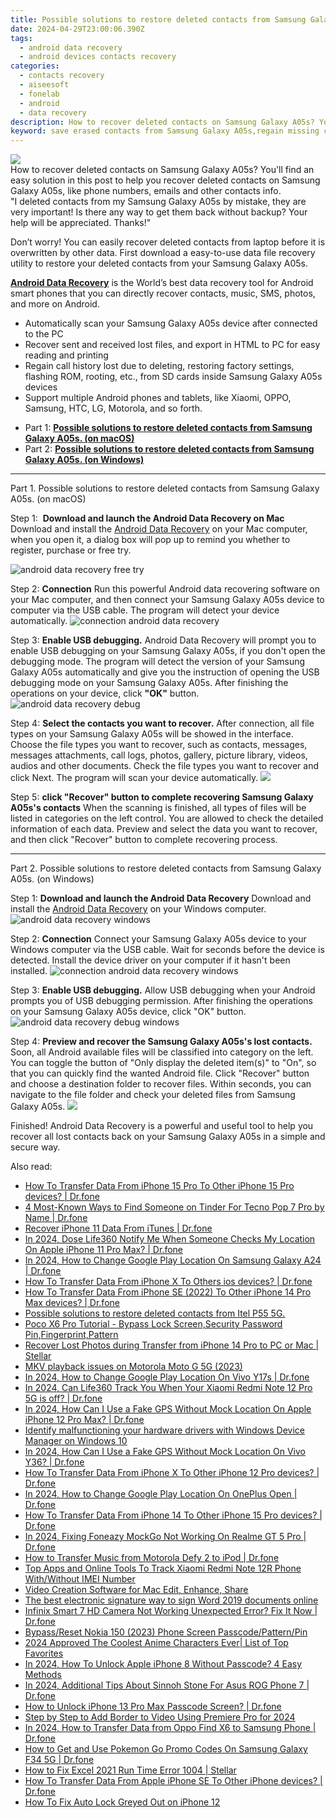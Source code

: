 ```yaml
---
title: Possible solutions to restore deleted contacts from Samsung Galaxy A05s.
date: 2024-04-29T23:00:06.390Z
tags: 
  - android data recovery
  - android devices contacts recovery
categories: 
  - contacts recovery
  - aiseesoft
  - fonelab
  - android
  - data recovery
description: How to recover deleted contacts on Samsung Galaxy A05s? You'll find an easy solution in this post to help you recover deleted contacts on Samsung Galaxy A05s, like phone numbers, emails and other contacts info.
keyword: save erased contacts from Samsung Galaxy A05s,regain missing contacts,restore deleted phone number on Samsung Galaxy A05s,Samsung Galaxy A05s contacts recovery,unerase contacts,retrieve wiped phone number Samsung Galaxy A05s,contacts disappear Samsung Galaxy A05s,Samsung Galaxy A05s retrieve deleted contacts,Samsung Galaxy A05s deleted contacts,my contacts deleted from Samsung Galaxy A05s how to undo contacts,Samsung Galaxy A05s contacts deleted itself,Samsung Galaxy A05s delete contacts recover
---
```


<img src="https://img0mobiles.techidaily.com/images/best-assets/devices/samsung/samsung-galaxy-a05s/4.jpg" class="atpl-imgstyle"  />

<div class="atpl-content atpl-for-fonelab-android recover-contacts">

<div class="atpl-post-description-part-1">
How to recover deleted contacts on Samsung Galaxy A05s? You'll find an easy solution in this post to help you recover deleted contacts on Samsung Galaxy A05s, like phone numbers, emails and other contacts info.
</div>




<div class="atpl-post-description-part-2">
<div class="tpl-content-sub-paragraph-question">
  "I deleted contacts from my Samsung Galaxy A05s  by mistake, they are very important! Is there any way to get them back without backup? Your help will be appreciated. Thanks!"
</div>
<div class="tpl-content-sub-paragraph-content">
<p>
  Don’t worry! You can easily recover deleted contacts from laptop before it is overwritten by other data. First download a easy-to-use data file recovery utility to restore your deleted contacts from your Samsung Galaxy A05s.
</p>
</div>
</div>

<div class="atpl-post-description-part-3">
<div class="tpl-content-sub-paragraph-content">
  <p>
    <a href="https://tools.techidaily.com/aiseesoft-android-data-recovery/" ><strong>Android Data Recovery</strong></a> is the World’s best data recovery tool for Android smart phones that you can directly recover contacts, music, SMS, photos, and more on Android.
  </p>
</div>
<div class="tpl-content-sub-paragraph-content">
  <ul class="tpl-content-sub-paragraph-ul-style">
    <li>Automatically scan your Samsung Galaxy A05s device after connected to the PC</li>
    <li>Recover sent and received lost files, and export in HTML to PC for easy reading and printing</li>
    <li>Regain call history lost due to deleting, restoring factory settings, flashing ROM, rooting, etc., from SD cards inside Samsung Galaxy A05s devices</li>
    <li>Support multiple Android phones and tablets, like Xiaomi, OPPO, Samsung, HTC, LG, Motorola, and so forth.</li>
  </ul>
</div>
</div>


<ul>
  <li>Part 1: <strong><a href="#p1"> Possible solutions to restore deleted contacts from Samsung Galaxy A05s.  (on macOS)</a></strong></li>
  <li>Part 2: <strong><a href="#p2"> Possible solutions to restore deleted contacts from Samsung Galaxy A05s.  (on Windows)</a></strong></li>
</ul>




<!-- Part 1 -->
<a id="p1" name="p1" ></a><hr>

<div>
  <span class="atpl-step-part-style">Part 1. Possible solutions to restore deleted contacts from Samsung Galaxy A05s. (on macOS)</span>
</div>  

<span class="atpl-stepstyle-a"><span>Step 1: </span></span> <strong>Download and launch the Android Data Recovery on Mac</strong>
Download and install the <a href="https://tools.techidaily.com/aiseesoft-android-data-recovery/" >Android Data Recovery</a> on your Mac computer, when you open it, a dialog box will pop up to remind you whether to register, purchase or free try.

<img src="https://tools.techidaily.com/images/apps/aiseesoft/android-data-recovery/mac-free-try.png" class="atpl-imgstyle" alt="android data recovery free try" />

<span class="atpl-stepstyle-a"><span>Step 2: </span></span> <strong>Connection</strong>
Run this powerful Android data recovering software on your Mac computer, and then connect your Samsung Galaxy A05s device to computer via the USB cable. The program will detect your device automatically.
<img src="https://tools.techidaily.com/images/apps/aiseesoft/android-data-recovery/mac-connection-interface.jpg" class="atpl-imgstyle" alt="connection android data recovery" />

<span class="atpl-stepstyle-a"><span>Step 3: </span></span> <strong>Enable USB debugging.</strong>
Android Data Recovery will prompt you to enable USB debugging on your Samsung Galaxy A05s, if you don't open the debugging mode. The program will detect the version of your Samsung Galaxy A05s automatically and give you the instruction of opening the USB debugging mode on your Samsung Galaxy A05s. After finishing the operations on your device, click <strong>"OK"</strong> button.
<img src="https://tools.techidaily.com/images/apps/aiseesoft/android-data-recovery/mac-android-usb-debug.jpg"  class="atpl-imgstyle" alt="android data recovery debug" />

<span class="atpl-stepstyle-a"><span>Step 4: </span></span> <strong>Select the contacts you want to recover.</strong>
After connection, all file types on your Samsung Galaxy A05s will be showed in the interface. Choose the file types you want to recover, such as contacts, messages, messages attachments, call logs, photos, gallery, picture library, videos, audios and other documents. Check the file types you want to recover and click Next. The program will scan your device automatically.
<img src="https://tools.techidaily.com/images/apps/aiseesoft/android-data-recovery/mac-choose-type-contacts.jpg" class="atpl-imgstyle"  />

<span class="atpl-stepstyle-a"><span>Step 5: </span></span> <strong>click "Recover" button to  complete recovering Samsung Galaxy A05s's contacts</strong>
When the scanning is finished, all types of files will be listed in categories on the left control. You are allowed to check the detailed information of each data. Preview and select the data you want to recover, and then click "Recover" button to complete recovering process.


<a id="p2" name="p2"></a><hr>

<!-- Part 2 -->
<div>
  <span class="atpl-step-part-style">Part 2. Possible solutions to restore deleted contacts from Samsung Galaxy A05s. (on Windows)</span>
</div>

<span class="atpl-stepstyle-a"><span>Step 1: </span></span> <strong>Download and launch the Android Data Recovery</strong>
Download and install the <a href="https://tools.techidaily.com/aiseesoft-android-data-recovery/" >Android Data Recovery</a> on your Windows computer.
<img src="https://tools.techidaily.com/images/apps/aiseesoft/android-data-recovery/win-start-interface.png"  class="atpl-imgstyle" alt="android data recovery windows" />

<span class="atpl-stepstyle-a"><span>Step 2: </span></span> <strong>Connection</strong>
Connect your Samsung Galaxy A05s device to your Windows computer via the USB cable. Wait for seconds before the device is detected. Install the device driver on your computer if it hasn't been installed.
<img src="https://tools.techidaily.com/images/apps/aiseesoft/android-data-recovery/win-connection-interface.png" class="atpl-imgstyle" alt="connection android data recovery windows" />

<span class="atpl-stepstyle-a"><span>Step 3: </span></span> <strong>Enable USB debugging.</strong>
Allow USB debugging when your Android prompts you of USB debugging permission. After finishing the operations on your Samsung Galaxy A05s device, click "OK" button.
<img src="https://tools.techidaily.com/images/apps/aiseesoft/android-data-recovery/win-android-usb-debug.png" class="atpl-imgstyle" alt="android data recovery debug windows" />

<span class="atpl-stepstyle-a"><span>Step 4: </span></span> <strong>Preview and recover the Samsung Galaxy A05s's lost contacts.</strong>
Soon, all Android available files will be classified into category on the left. You can toggle the button of "Only display the deleted item(s)" to "On", so that you can quickly find the wanted Android file. Click "Recover" button and choose a destination folder to recover files. Within seconds, you can navigate to the file folder and check your deleted files from Samsung Galaxy A05s.
<img src="https://tools.techidaily.com/images/apps/aiseesoft/android-data-recovery/win-recover-contacts.jpg" class="atpl-imgstyle"  />

<div class="atpl-post-description-part-4">
<div class="tpl-content-sub-paragraph-normal">
  <p>
    Finished! Android Data Recovery is a powerful and useful tool to help you recover all lost contacts back on your Samsung Galaxy A05s in a simple and secure way.
  </p>
</div>
</div>

<ins class="adsbygoogle"
     style="display:block"
     data-ad-client="ca-pub-7571918770474297"
     data-ad-slot="8358498916"
     data-ad-format="auto"
     data-full-width-responsive="true"></ins>



</div>
<ins class="adsbygoogle"
    style="display:block"
    data-ad-format="autorelaxed"
    data-ad-client="ca-pub-7571918770474297"
    data-ad-slot="1223367746"></ins>

<span class="atpl-alsoreadstyle">Also read:</span>
<div><ul>
<li><a href="https://review-topics.techidaily.com/how-to-transfer-data-from-iphone-15-pro-to-other-iphone-15-pro-devices-drfone-by-drfone-transfer-data-from-ios-transfer-data-from-ios/"><u>How To Transfer Data From iPhone 15 Pro To Other iPhone 15 Pro devices? | Dr.fone</u></a></li>
<li><a href="https://review-topics.techidaily.com/4-most-known-ways-to-find-someone-on-tinder-for-tecno-pop-7-pro-by-name-drfone-by-drfone-virtual-android/"><u>4 Most-Known Ways to Find Someone on Tinder For Tecno Pop 7 Pro by Name | Dr.fone</u></a></li>
<li><a href="https://review-topics.techidaily.com/recover-iphone-11-data-from-itunes-drfone-by-drfone-ios-data-recovery-ios-data-recovery/"><u>Recover iPhone 11 Data From iTunes | Dr.fone</u></a></li>
<li><a href="https://review-topics.techidaily.com/in-2024-dose-life360-notify-me-when-someone-checks-my-location-on-apple-iphone-11-pro-max-drfone-by-drfone-virtual-ios/"><u>In 2024, Dose Life360 Notify Me When Someone Checks My Location On Apple iPhone 11 Pro Max? | Dr.fone</u></a></li>
<li><a href="https://review-topics.techidaily.com/in-2024-how-to-change-google-play-location-on-samsung-galaxy-a24-drfone-by-drfone-virtual-android/"><u>In 2024, How to Change Google Play Location On Samsung Galaxy A24 | Dr.fone</u></a></li>
<li><a href="https://review-topics.techidaily.com/how-to-transfer-data-from-iphone-x-to-others-ios-devices-drfone-by-drfone-transfer-data-from-ios-transfer-data-from-ios/"><u>How To Transfer Data From iPhone X To Others ios devices? | Dr.fone</u></a></li>
<li><a href="https://review-topics.techidaily.com/how-to-transfer-data-from-iphone-se-2022-to-other-iphone-14-pro-max-devices-drfone-by-drfone-transfer-data-from-ios-transfer-data-from-ios/"><u>How To Transfer Data From iPhone SE (2022) To Other iPhone 14 Pro Max devices? | Dr.fone</u></a></li>
<li><a href="https://review-topics.techidaily.com/possible-solutions-to-restore-deleted-contacts-from-itel-p55-5g-by-fonelab-android-recover-contacts/"><u>Possible solutions to restore deleted contacts from Itel P55 5G.</u></a></li>
<li><a href="https://review-topics.techidaily.com/poco-x6-pro-tutorial-bypass-lock-screen-security-password-pin-fingerprint-pattern-by-drfone-android-unlock-android-unlock/"><u>Poco X6 Pro Tutorial - Bypass Lock Screen,Security Password Pin,Fingerprint,Pattern</u></a></li>
<li><a href="https://review-topics.techidaily.com/recover-lost-photos-during-transfer-from-iphone-14-pro-to-pc-or-mac-stellar-by-stellar-data-recovery-ios-iphone-data-recovery/"><u>Recover Lost Photos during Transfer from iPhone 14 Pro to PC or Mac | Stellar</u></a></li>
<li><a href="https://review-topics.techidaily.com/mkv-playback-issues-on-motorola-moto-g-5g-2023-by-aiseesoft-video-converter-play-mkv-on-android/"><u>MKV playback issues on Motorola Moto G 5G (2023)</u></a></li>
<li><a href="https://review-topics.techidaily.com/in-2024-how-to-change-google-play-location-on-vivo-y17s-drfone-by-drfone-virtual-android/"><u>In 2024, How to Change Google Play Location On Vivo Y17s | Dr.fone</u></a></li>
<li><a href="https://review-topics.techidaily.com/in-2024-can-life360-track-you-when-your-xiaomi-redmi-note-12-pro-5g-is-off-drfone-by-drfone-virtual-android/"><u>In 2024, Can Life360 Track You When Your Xiaomi Redmi Note 12 Pro 5G is off? | Dr.fone</u></a></li>
<li><a href="https://review-topics.techidaily.com/in-2024-how-can-i-use-a-fake-gps-without-mock-location-on-apple-iphone-12-pro-max-drfone-by-drfone-virtual-ios/"><u>In 2024, How Can I Use a Fake GPS Without Mock Location On Apple iPhone 12 Pro Max? | Dr.fone</u></a></li>
<li><a href="https://review-topics.techidaily.com/identify-malfunctioning-your-hardware-drivers-with-windows-device-manager-on-windows-10-by-drivereasy-guide/"><u>Identify malfunctioning your hardware drivers with Windows Device Manager on Windows 10</u></a></li>
<li><a href="https://review-topics.techidaily.com/in-2024-how-can-i-use-a-fake-gps-without-mock-location-on-vivo-y36-drfone-by-drfone-virtual-android/"><u>In 2024, How Can I Use a Fake GPS Without Mock Location On Vivo Y36? | Dr.fone</u></a></li>
<li><a href="https://review-topics.techidaily.com/how-to-transfer-data-from-iphone-x-to-other-iphone-12-pro-devices-drfone-by-drfone-transfer-data-from-ios-transfer-data-from-ios/"><u>How To Transfer Data From iPhone X To Other iPhone 12 Pro devices? | Dr.fone</u></a></li>
<li><a href="https://review-topics.techidaily.com/in-2024-how-to-change-google-play-location-on-oneplus-open-drfone-by-drfone-virtual-android/"><u>In 2024, How to Change Google Play Location On OnePlus Open | Dr.fone</u></a></li>
<li><a href="https://review-topics.techidaily.com/how-to-transfer-data-from-iphone-14-to-other-iphone-15-pro-devices-drfone-by-drfone-transfer-data-from-ios-transfer-data-from-ios/"><u>How To Transfer Data From iPhone 14 To Other iPhone 15 Pro devices? | Dr.fone</u></a></li>
<li><a href="https://review-topics.techidaily.com/in-2024-fixing-foneazy-mockgo-not-working-on-realme-gt-5-pro-drfone-by-drfone-virtual-android/"><u>In 2024, Fixing Foneazy MockGo Not Working On Realme GT 5 Pro | Dr.fone</u></a></li>
<li><a href="https://android-transfer.techidaily.com/how-to-transfer-music-from-motorola-defy-2-to-ipod-drfone-by-drfone-transfer-from-android-transfer-from-android/"><u>How to Transfer Music from Motorola Defy 2 to iPod | Dr.fone</u></a></li>
<li><a href="https://unlock-android.techidaily.com/top-apps-and-online-tools-to-track-xiaomi-redmi-note-12r-phone-withwithout-imei-number-by-drfone-android/"><u>Top Apps and Online Tools To Track Xiaomi Redmi Note 12R Phone With/Without IMEI Number</u></a></li>
<li><a href="https://ai-vdieo-software.techidaily.com/video-creation-software-for-mac-edit-enhance-share/"><u>Video Creation Software for Mac Edit, Enhance, Share</u></a></li>
<li><a href="https://techidaily.com/the-best-electronic-signature-way-to-sign-word-2019-documents-online-by-ldigisigner-sign-a-word-sign-a-word/"><u>The best electronic signature way to sign Word 2019 documents online</u></a></li>
<li><a href="https://fix-guide.techidaily.com/infinix-smart-7-hd-camera-not-working-unexpected-error-fix-it-now-drfone-by-drfone-fix-android-problems-fix-android-problems/"><u>Infinix Smart 7 HD Camera Not Working Unexpected Error? Fix It Now | Dr.fone</u></a></li>
<li><a href="https://phone-solutions.techidaily.com/bypass-reset-nokia-150-2023-phone-screen-passcode-pattern-pin-by-drfone-android-unlock-android-unlock/"><u>Bypass/Reset Nokia 150 (2023) Phone Screen Passcode/Pattern/Pin</u></a></li>
<li><a href="https://animation-videos.techidaily.com/2024-approved-the-coolest-anime-characters-ever-list-of-top-favorites/"><u>2024 Approved The Coolest Anime Characters Ever| List of Top Favorites</u></a></li>
<li><a href="https://ios-unlock.techidaily.com/in-2024-how-to-unlock-apple-iphone-8-without-passcode-4-easy-methods-by-drfone-ios/"><u>In 2024, How To Unlock Apple iPhone 8 Without Passcode? 4 Easy Methods</u></a></li>
<li><a href="https://android-pokemon-go.techidaily.com/in-2024-additional-tips-about-sinnoh-stone-for-asus-rog-phone-7-drfone-by-drfone-virtual-android/"><u>In 2024, Additional Tips About Sinnoh Stone For Asus ROG Phone 7 | Dr.fone</u></a></li>
<li><a href="https://iphone-unlock.techidaily.com/how-to-unlock-iphone-13-pro-max-passcode-screen-drfone-by-drfone-ios/"><u>How to Unlock iPhone 13 Pro Max Passcode Screen? | Dr.fone</u></a></li>
<li><a href="https://ai-video-editing.techidaily.com/step-by-step-to-add-border-to-video-using-premiere-pro-for-2024/"><u>Step by Step to Add Border to Video Using Premiere Pro for 2024</u></a></li>
<li><a href="https://android-transfer.techidaily.com/in-2024-how-to-transfer-data-from-oppo-find-x6-to-samsung-phone-drfone-by-drfone-transfer-from-android-transfer-from-android/"><u>In 2024, How to Transfer Data from Oppo Find X6 to Samsung Phone | Dr.fone</u></a></li>
<li><a href="https://change-location.techidaily.com/how-to-get-and-use-pokemon-go-promo-codes-on-samsung-galaxy-f34-5g-drfone-by-drfone-virtual-android/"><u>How to Get and Use Pokemon Go Promo Codes On Samsung Galaxy F34 5G | Dr.fone</u></a></li>
<li><a href="https://blog-min.techidaily.com/how-to-fix-excel-2021-run-time-error-1004-stellar-by-stellar-guide/"><u>How to Fix Excel 2021 Run Time Error 1004 | Stellar</u></a></li>
<li><a href="https://techidaily.com/how-to-transfer-data-from-apple-iphone-se-to-other-iphone-devices-drfone-by-drfone-transfer-data-from-ios-transfer-data-from-ios/"><u>How To Transfer Data From Apple iPhone SE To Other iPhone devices? | Dr.fone</u></a></li>
<li><a href="https://ios-unlock.techidaily.com/how-to-fix-auto-lock-greyed-out-on-iphone-12-by-drfone-ios/"><u>How To Fix Auto Lock Greyed Out on iPhone 12</u></a></li>
</ul></div>

